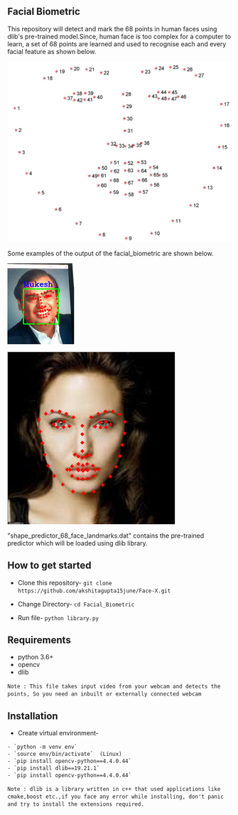 ## Facial Biometric
 This repository will detect and mark the 68 points in human faces using dlib's pre-trained model.Since, human face is too complex for a computer to learn, a set of 68 points are learned and used to recognise each and every facial feature as shown below.

![68_face_points](68_face_points.png) 
 
 
 Some examples of the output of the facial_biometric are shown below.

 ![Capture1](Capture.jpg)

![Capture2](Capture2.jpg)

 "shape_predictor_68_face_landmarks.dat" contains the pre-trained predictor which will be loaded using dlib library.

## How to get started

- Clone this repository-
`git clone https://github.com/akshitagupta15june/Face-X.git`
- Change Directory-
`cd Facial_Biometric`

- Run file-
`python library.py`

## Requirements

- python 3.6+
- opencv
- dlib

`Note : This file takes input video from your webcam and detects the points, So you need an inbuilt or externally connected webcam`

## Installation 

- Create virtual environment-
```
- `python -m venv env`
- `source env/bin/activate`  (Linux)
- `pip install opencv-python==4.4.0.44`
- `pip install dlib==19.21.1`
- `pip install opencv-python==4.4.0.44`

```
`Note : dlib is a library written in c++ that used applications like cmake,boost etc.,if you face any error while installing, don't panic and try to install the extensions required.`

